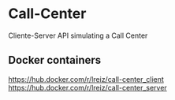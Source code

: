 # Call-Center
Cliente-Server API simulating a Call Center

## Docker containers
https://hub.docker.com/r/lreiz/call-center_client
https://hub.docker.com/r/lreiz/call-center_server
